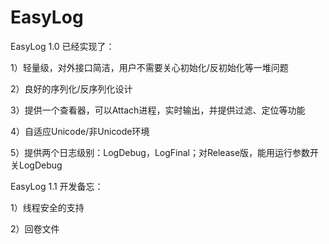 # EasyLog
EasyLog 1.0 已经实现了：


1）轻量级，对外接口简洁，用户不需要关心初始化/反初始化等一堆问题


2）良好的序列化/反序列化设计


3）提供一个查看器，可以Attach进程，实时输出，并提供过滤、定位等功能


4）自适应Unicode/非Unicode环境


5）提供两个日志级别：LogDebug，LogFinal；对Release版，能用运行参数开关LogDebug




EasyLog 1.1 开发备忘：


1）线程安全的支持


2）回卷文件
